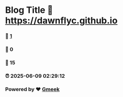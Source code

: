 # Blog Title :link: https://dawnflyc.github.io 
### :page_facing_up: [1](https://dawnflyc.github.io/tag.html) 
### :speech_balloon: 0 
### :hibiscus: 15 
### :alarm_clock: 2025-06-09 02:29:12 
### Powered by :heart: [Gmeek](https://github.com/Meekdai/Gmeek)
